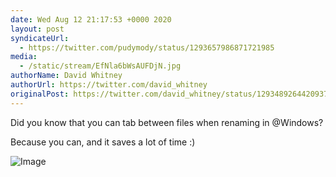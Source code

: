 ```yaml
---
date: Wed Aug 12 21:17:53 +0000 2020
layout: post
syndicateUrl:
  - https://twitter.com/pudymody/status/1293657986871721985
media:
  - /static/stream/EfNla6bWsAUFDjN.jpg
authorName: David Whitney
authorUrl: https://twitter.com/david_whitney
originalPost: https://twitter.com/david_whitney/status/1293489264420937728
---
```

Did you know that you can tab between files when renaming in @Windows?

Because you can, and it saves a lot of time :) 

![Image](/static/stream/EfNla6bWsAUFDjN.jpg)